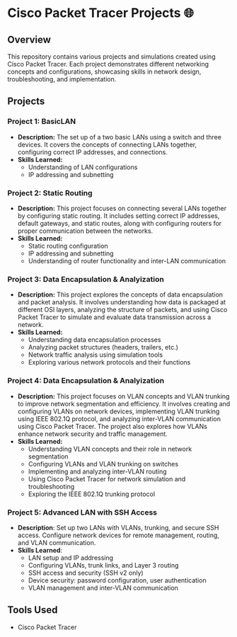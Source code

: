 # Cisco Packet Tracer Projects 🌐

## Overview
This repository contains various projects and simulations created using Cisco Packet Tracer. Each project demonstrates different networking concepts and configurations, showcasing skills in network design, troubleshooting, and implementation.

## Projects

### Project 1: BasicLAN
- **Description:** The set up of a two basic LANs using a switch and three devices. It covers the concepts of connecting LANs together, configuring correct IP addresses, and connections.
- **Skills Learned:** 
  - Understanding of LAN configurations
  - IP addressing and subnetting

### Project 2: Static Routing
- **Description:** This project focuses on connecting several LANs together by configuring static routing. It includes setting correct IP addresses, default gateways, and static routes, along with configuring routers for proper communication between the networks.
- **Skills Learned:** 
  - Static routing configuration
  - IP addressing and subnetting
  - Understanding of router functionality and inter-LAN communication


### Project 3: Data Encapsulation & Analyization
- **Description:** This project explores the concepts of data encapsulation and packet analysis. It involves understanding how data is packaged at different OSI layers, analyzing the structure of packets, and using Cisco Packet Tracer to simulate and evaluate data transmission across a network.
- **Skills Learned:** 
  - Understanding data encapsulation processes
  - Analyzing packet structures (headers, trailers, etc.)
  - Network traffic analysis using simulation tools
  - Exploring various network protocols and their functions


### Project 4: Data Encapsulation & Analyization
- **Description:** This project focuses on VLAN concepts and VLAN trunking to improve network segmentation and efficiency. It involves creating and configuring VLANs on network devices, implementing VLAN trunking using IEEE 802.1Q protocol, and analyzing inter-VLAN communication using Cisco Packet Tracer. The project also explores how VLANs enhance network security and traffic management.
- **Skills Learned:** 
  - Understanding VLAN concepts and their role in network segmentation
  - Configuring VLANs and VLAN trunking on switches
  - Implementing and analyzing inter-VLAN routing
  - Using Cisco Packet Tracer for network simulation and troubleshooting
  - Exploring the IEEE 802.1Q trunking protocol

### **Project 5: Advanced LAN with SSH Access**  
- **Description**: Set up two LANs with VLANs, trunking, and secure SSH access. Configure network devices for remote management, routing, and VLAN communication.  
- **Skills Learned**:  
  - LAN setup and IP addressing  
  - Configuring VLANs, trunk links, and Layer 3 routing  
  - SSH access and security (SSH v2 only)  
  - Device security: password configuration, user authentication  
  - VLAN management and inter-VLAN communication  


## Tools Used
- Cisco Packet Tracer
